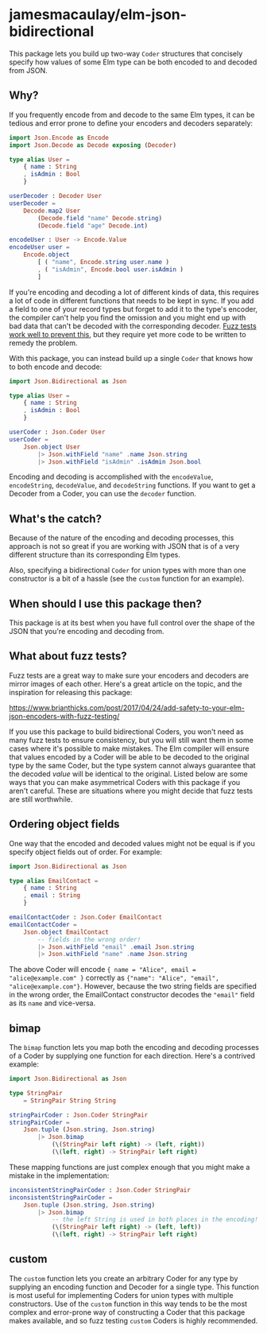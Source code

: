# jamesmacaulay/elm-json-bidirectional

This package lets you build up two-way `Coder` structures that concisely specify how values of some Elm type can be both encoded to and decoded from JSON.

## Why?

If you frequently encode from and decode to the same Elm types, it can be tedious and error prone to define your encoders and decoders separately:

```elm
import Json.Encode as Encode
import Json.Decode as Decode exposing (Decoder)

type alias User =
    { name : String
    , isAdmin : Bool
    }

userDecoder : Decoder User
userDecoder =
    Decode.map2 User
        (Decode.field "name" Decode.string)
        (Decode.field "age" Decode.int)

encodeUser : User -> Encode.Value
encodeUser user =
    Encode.object
        [ ( "name", Encode.string user.name )
        , ( "isAdmin", Encode.bool user.isAdmin )
        ]
```

If you're encoding and decoding a lot of different kinds of data, this requires a lot of code in different functions that needs to be kept in sync. If you add a field to one of your record types but forget to add it to the type's encoder, the compiler can't help you find the omission and you might end up with bad data that can't be decoded with the corresponding decoder. [Fuzz tests work well to prevent this](https://www.brianthicks.com/post/2017/04/24/add-safety-to-your-elm-json-encoders-with-fuzz-testing/), but they require yet more code to be written to remedy the problem.

With this package, you can instead build up a single `Coder` that knows how to both encode and decode:

```elm
import Json.Bidirectional as Json

type alias User =
    { name : String
    , isAdmin : Bool
    }

userCoder : Json.Coder User
userCoder =
    Json.object User
        |> Json.withField "name" .name Json.string
        |> Json.withField "isAdmin" .isAdmin Json.bool
```

Encoding and decoding is accomplished with the `encodeValue`, `encodeString`, `decodeValue`, and `decodeString` functions. If you want to get a Decoder from a Coder, you can use the `decoder` function.

## What's the catch?

Because of the nature of the encoding and decoding processes, this approach is not so great if you are working with JSON that is of a very different structure than its corresponding Elm types.

Also, specifying a bidirectional `Coder` for union types with more than one constructor is a bit of a hassle (see the `custom` function for an example).

## When should I use this package then?

This package is at its best when you have full control over the shape of the JSON that you're encoding and decoding from.

## What about fuzz tests?

Fuzz tests are a great way to make sure your encoders and decoders are mirror images of each other. Here's a great article on the topic, and the inspiration for releasing this package:

https://www.brianthicks.com/post/2017/04/24/add-safety-to-your-elm-json-encoders-with-fuzz-testing/

If you use this package to build bidirectional Coders, you won't need as many fuzz tests to ensure consistency, but you will still want them in some cases where it's possible to make mistakes. The Elm compiler will ensure that values encoded by a Coder will be able to be decoded to the original type by the same Coder, but the type system cannot always guarantee that the decoded _value_ will be identical to the original. Listed below are some ways that you can make asymmetrical Coders with this package if you aren't careful. These are situations where you might decide that fuzz tests are still worthwhile.

## Ordering object fields

One way that the encoded and decoded values might not be equal is if you specify object fields out of order. For example:

```elm
import Json.Bidirectional as Json

type alias EmailContact =
    { name : String
    , email : String
    }

emailContactCoder : Json.Coder EmailContact
emailContactCoder =
    Json.object EmailContact
        -- fields in the wrong order!
        |> Json.withField "email" .email Json.string
        |> Json.withField "name" .name Json.string
```

The above Coder will encode `{ name = "Alice", email = "alice@example.com" }` correctly as `{"name": "Alice", "email", "alice@example.com"}`. However, because the two string fields are specified in the wrong order, the EmailContact constructor decodes the `"email"` field as its `name` and vice-versa.

## bimap

The `bimap` function lets you map both the encoding and decoding processes of a Coder by supplying one function for each direction. Here's a contrived example:

```elm
import Json.Bidirectional as Json

type StringPair
    = StringPair String String

stringPairCoder : Json.Coder StringPair
stringPairCoder =
    Json.tuple (Json.string, Json.string)
        |> Json.bimap
            (\(StringPair left right) -> (left, right))
            (\(left, right) -> StringPair left right)
```

These mapping functions are just complex enough that you might make a mistake in the implementation:

```elm
inconsistentStringPairCoder : Json.Coder StringPair
inconsistentStringPairCoder =
    Json.tuple (Json.string, Json.string)
        |> Json.bimap
            -- the left String is used in both places in the encoding!
            (\(StringPair left right) -> (left, left))
            (\(left, right) -> StringPair left right)
```

## custom

The `custom` function lets you create an arbitrary Coder for any type by supplying an encoding function and Decoder for a single type. This function is most useful for implementing Coders for union types with multiple constructors. Use of the `custom` function in this way tends to be the most complex and error-prone way of constructing a Coder that this package makes available, and so fuzz testing `custom` Coders is highly recommended.
